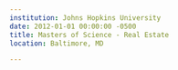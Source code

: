 ```yaml
---
institution: Johns Hopkins University
date: 2012-01-01 00:00:00 -0500
title: Masters of Science - Real Estate
location: Baltimore, MD

---
```

